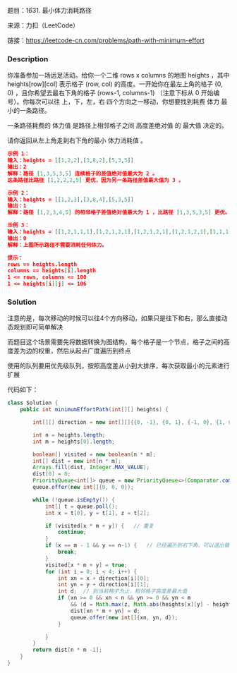 题目：1631. 最小体力消耗路径

来源：力扣（LeetCode）

链接：https://leetcode-cn.com/problems/path-with-minimum-effort


### Description

你准备参加一场远足活动。给你一个二维 rows x columns 的地图 heights ，其中 heights[row][col] 表示格子 (row, col) 的高度。一开始你在最左上角的格子 (0, 0) ，且你希望去最右下角的格子 (rows-1, columns-1) （注意下标从 0 开始编号）。你每次可以往 上，下，左，右 四个方向之一移动，你想要找到耗费 体力 最小的一条路径。

一条路径耗费的 体力值 是路径上相邻格子之间 高度差绝对值 的 最大值 决定的。

请你返回从左上角走到右下角的最小 体力消耗值 。

 ```json
示例 1：
输入：heights = [[1,2,2],[3,8,2],[5,3,5]]
输出：2
解释：路径 [1,3,5,3,5] 连续格子的差值绝对值最大为 2 。
这条路径比路径 [1,2,2,2,5] 更优，因为另一条路径差值最大值为 3 。

示例 2：
输入：heights = [[1,2,3],[3,8,4],[5,3,5]]
输出：1
解释：路径 [1,2,3,4,5] 的相邻格子差值绝对值最大为 1 ，比路径 [1,3,5,3,5] 更优。

示例 3：
输入：heights = [[1,2,1,1,1],[1,2,1,2,1],[1,2,1,2,1],[1,2,1,2,1],[1,1,1,2,1]]
输出：0
解释：上图所示路径不需要消耗任何体力。

提示：
rows == heights.length
columns == heights[i].length
1 <= rows, columns <= 100
1 <= heights[i][j] <= 106
 ```



### Solution

注意的是，每次移动的时候可以往4个方向移动，如果只是往下和右，那么直接动态规划即可简单解决

而题目这个场景需要先将数据转换为图结构，每个格子是一个节点，格子之间的高度差为边的权重，然后从起点广度遍历到终点

使用的队列要用优先级队列，按照高度差从小到大排序，每次获取最小的元素进行扩展

代码如下：

```java
class Solution {
    public int minimumEffortPath(int[][] heights) {

        int[][] direction = new int[][]{{0, -1}, {0, 1}, {-1, 0}, {1, 0}};

        int n = heights.length;
        int m = heights[0].length;

        boolean[] visited = new boolean[n * m];
        int[] dist = new int[n * m];
        Arrays.fill(dist, Integer.MAX_VALUE);
        dist[0] = 0;
        PriorityQueue<int[]> queue = new PriorityQueue<>(Comparator.comparingInt(a -> a[2]));
        queue.offer(new int[]{0, 0, 0});

        while (!queue.isEmpty()) {
            int[] t = queue.poll();
            int x = t[0], y = t[1], z = t[2];

            if (visited[x * m + y]) {   // 重复
                continue;
            }
            if (x == m - 1 && y == n-1) {   // 已经遍历到右下角，可以退出循环返回结果
                break;
            }
            visited[x * m + y] = true;
            for (int i = 0; i < 4; i++) {
                int xn = x + direction[i][0];
                int yn = y + direction[i][1];
                int d;	// 到当前格子为止，相邻格子高度差最大值
                if (xn >= 0 && xn < n && yn >= 0 && yn < m 
                    && (d = Math.max(z, Math.abs(heights[x][y] - heights[xn][yn]))) < dist[xn * m + yn]) {
                    dist[xn * m + yn] = d;
                    queue.offer(new int[]{xn, yn, d});
                }

            }
        }
        return dist[n * m -1];
    }
}
```

